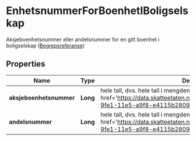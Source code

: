 

# EnhetsnummerForBoenhetIBoligselskap

Aksjeboenhetsnummer eller andelsnummer for en gitt boenhet i boligselskap (<a href='https://data.skatteetaten.no/web/datakatalog/begrep/108097ca-25fc-11e9-85c0-005056821322'>Begrepsreferanse</a>)

## Properties

| Name | Type | Description | Notes |
|------------ | ------------- | ------------- | -------------|
|**aksjeboenhetsnummer** | **Long** | hele tall, dvs. hele tall i mengden {..., -2, -1, 0, 1, 2, ...} (&lt;a href&#x3D;&#39;https://data.skatteetaten.no/web/datakatalog/begrep/20b52af0-9fe1-11e5-a9f8-e4115b280940&#39;&gt;Begrepsreferanse&lt;/a&gt;) |  [optional] |
|**andelsnummer** | **Long** | hele tall, dvs. hele tall i mengden {..., -2, -1, 0, 1, 2, ...} (&lt;a href&#x3D;&#39;https://data.skatteetaten.no/web/datakatalog/begrep/20b52af0-9fe1-11e5-a9f8-e4115b280940&#39;&gt;Begrepsreferanse&lt;/a&gt;) |  [optional] |



